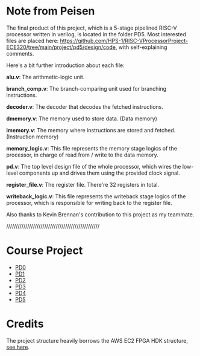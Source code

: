 # Note from Peisen

The final product of this project, which is a 5-stage pipelined RISC-V processor written in verilog, is located in the folder PD5. Most interested files are placed here: https://github.com/HPS-1/RISC-VProcessorProject-ECE320/tree/main/project/pd5/design/code, with self-explaining comments.

Here's a bit further introduction about each file:

**alu.v**: The arithmetic-logic unit.

**branch_comp.v**: The branch-comparing unit used for branching instructions.

**decoder.v**: The decoder that decodes the fetched instructions.

**dmemory.v**: The memory used to store data. (Data memory)

**imemory.v**: The memory where instructions are stored and fetched. (Instruction memory)

**memory_logic.v**: This file represents the memory stage logics of the processor, in charge of read from / write to the data memory.

**pd.v**: The top level design file of the whole processor, which wires the low-level components up and drives them using the provided clock signal.

**register_file.v**: The register file. There're 32 registers in total.

**writeback_logic.v**: This file represents the writeback stage logics of the processor, which is responsible for writing back to the register file.

Also thanks to Kevin Brennan's contribution to this project as my teammate.

/////////////////////////////////////////////////

# Course Project

- [PD0](project/pd0/docs/README.md)
- [PD1](project/pd1/docs/README.md)
- [PD2](project/pd2/docs/README.md)
- [PD3](project/pd3/docs/README.md)
- [PD4](project/pd4/docs/README.md)
- [PD5](project/pd5/docs/README.md)


# Credits

The project structure heavily borrows the AWS EC2 FPGA HDK structure, [see here](https://github.com/aws/aws-fpga).

